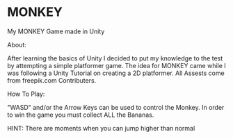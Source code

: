 # MONKEY
 My MONKEY Game made in Unity
 
 About:
 
 After learning the basics of Unity I decided to put my knowledge to the test by attempting a simple platformer game.
 The idea for MONKEY came while I was following a Unity Tutorial on creating a 2D platformer.
 All Assests come from freepik.com Contributers.
 
 How To Play:
 
 "WASD" and/or the Arrow Keys can be used to control the Monkey.
 In order to win the game you must collect ALL the Bananas.
 
 HINT: There are moments when you can jump higher than normal
